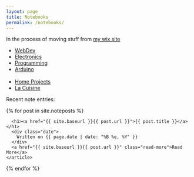 ```yaml
---
layout: page
title: Notebooks
permalink: /notebooks/
---
```


<div class="notebooks-list">
<p> In the process of moving stuff from <a href="https://techkeen.wixsite.com/website/"> my wix site </a>
</p>

  <ul>
    <li> <a href="https://techkeen.wixsite.com/website/"> WebDev </a> </li>
    <li> <a href="https://techkeen.wixsite.com/website/"> Electronics </a> </li>
    <li> <a href="https://techkeen.wixsite.com/website/"> Programming </a> </li>
    <li><a href="https://techkeen.wixsite.com/website/"> Arduino </a> </li>
    <br>
    <li> <a href="https://techkeen.wixsite.com/website/"> Home Projects </a> </li>
    <li> <a href="https://techkeen.wixsite.com/website/"> La Cuisine </a> </li>
  </ul>
</div>

Recent note entries:

<div class="posts">
  {% for post in site.noteposts %}
    <article class="post">

      <h1><a href="{{ site.baseurl }}{{ post.url }}">{{ post.title }}</a></h1>
      <div class="date">
        Written on {{ page.date | date: "%B %e, %Y" }}
      </div>
      <a href="{{ site.baseurl }}{{ post.url }}" class="read-more">Read More</a>
    </article>
  {% endfor %}
</div>
